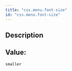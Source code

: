 ```yaml
---
title: "css.menu.font-size"
id: "css.menu.font-size"
---
```

## Description



## Value: 
```
smaller
```